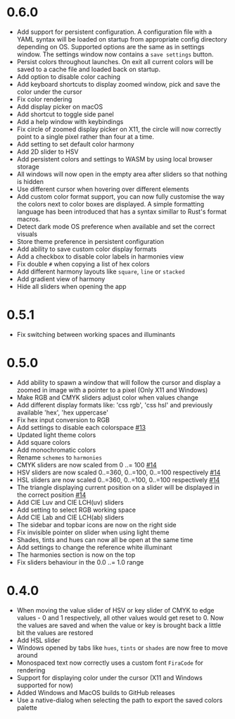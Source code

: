 # 0.6.0
- Add support for persistent configuration. A configuration file with a YAML syntax will be loaded on startup from appropriate config directory depending on OS.
  Supported options are the same as in settings window. The settings window now contains a `save settings` button.
- Persist colors throughout launches. On exit all current colors will be saved to a cache file and loaded back on startup.
- Add option to disable color caching
- Add keyboard shortcuts to display zoomed window, pick and save the color under the cursor
- Fix color rendering
- Add display picker on macOS
- Add shortcut to toggle side panel
- Add a help window with keybindings
- Fix circle of zoomed display picker on X11, the circle will now correctly point to a single pixel rather than four at a time.
- Add setting to set default color harmony
- Add 2D slider to HSV
- Add persistent colors and settings to WASM by using local browser storage
- All windows will now open in the empty area after sliders so that nothing is hidden
- Use different cursor when hovering over different elements
- Add custom color format support, you can now fully customise the way the colors next to color boxes are displayed.
  A simple formatting language has been introduced that has a syntax simillar to Rust's format macros.
- Detect dark mode OS preference when available and set the correct visuals
- Store theme preference in persistent configuration
- Add ability to save custom color display formats
- Add a checkbox to disable color labels in harmonies view
- Fix double `#` when copying a list of hex colors
- Add different harmony layouts like `square`, `line` or `stacked`
- Add gradient view of harmony
- Hide all sliders when opening the app

# 0.5.1
- Fix switching between working spaces and illuminants

# 0.5.0
- Add ability to spawn a window that will follow the cursor and display a zoomed in image with a pointer to a pixel (Only X11 and Windows)
- Make RGB and CMYK sliders adjust color when values change
- Add different display formats like: 'css rgb', 'css hsl' and previously available 'hex', 'hex uppercase'
- Fix hex input conversion to RGB
- Add settings to disable each colorspace [#13](https://github.com/vv9k/epick/pull/13)
- Updated light theme colors
- Add square colors
- Add monochromatic colors
- Rename `schemes` to `harmonies`
- CMYK sliders are now scaled from 0 ..= 100 [#14](https://github.com/vv9k/epick/pull/14)
- HSV sliders are now scaled 0..=360, 0..=100, 0..=100 respectively [#14](https://github.com/vv9k/epick/pull/14)
- HSL sliders are now scaled 0..=360, 0..=100, 0..=100 respectively [#14](https://github.com/vv9k/epick/pull/14)
- The triangle displaying current position on a slider will be displayed in the correct position [#14](https://github.com/vv9k/epick/pull/14)
- Add CIE Luv and CIE LCH(uv) sliders
- Add setting to select RGB working space
- Add CIE Lab and CIE LCH(ab) sliders
- The sidebar and topbar icons are now on the right side
- Fix invisible pointer on slider when using light theme
- Shades, tints and hues can now all be open at the same time
- Add settings to change the reference white illuminant
- The harmonies section is now on the top
- Fix sliders behaviour in the 0.0 ..= 1.0 range

# 0.4.0

- When moving the value slider of HSV or key slider of CMYK to edge values - 0 and 1 respectively, all other values would get reset to 0. Now the values are saved and when the value or key is brought back a little bit the values are restored
- Add HSL slider
- Windows opened by tabs like `hues`, `tints` or `shades` are now free to move around
- Monospaced text now correctly uses a custom font `FiraCode` for rendering
- Support for displaying color under the cursor (X11 and Windows supported for now)
- Added Windows and MacOS builds to GitHub releases
- Use a native-dialog when selecting the path to export the saved colors palette

